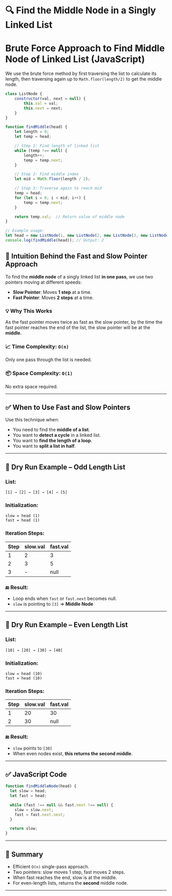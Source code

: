 # 🔍 Find the Middle Node in a Singly Linked List
# Brute Force Approach to Find Middle Node of Linked List (JavaScript)

We use the brute force method by first traversing the list to calculate its length, 
then traversing again up to `Math.floor(length/2)` to get the middle node.

```javascript
class ListNode {
    constructor(val, next = null) {
        this.val = val;
        this.next = next;
    }
}

function findMiddle(head) {
    let length = 0;
    let temp = head;

    // Step 1: Find length of linked list
    while (temp !== null) {
        length++;
        temp = temp.next;
    }

    // Step 2: Find middle index
    let mid = Math.floor(length / 2);

    // Step 3: Traverse again to reach mid
    temp = head;
    for (let i = 0; i < mid; i++) {
        temp = temp.next;
    }

    return temp.val;  // Return value of middle node
}

// Example usage:
let head = new ListNode(1, new ListNode(2, new ListNode(3, new ListNode(4))));
console.log(findMiddle(head)); // Output: 2
```

## 🧠 Intuition Behind the Fast and Slow Pointer Approach

To find the **middle node** of a singly linked list **in one pass**, we use two pointers moving at different speeds:

- **Slow Pointer**: Moves **1 step** at a time.
- **Fast Pointer**: Moves **2 steps** at a time.

### 💡 Why This Works
As the fast pointer moves twice as fast as the slow pointer, by the time the fast pointer reaches the end of the list, the slow pointer will be at the **middle**.

### 📈 Time Complexity: `O(n)`  
Only one pass through the list is needed.

### 📦 Space Complexity: `O(1)`  
No extra space required.

---

## ✅ When to Use Fast and Slow Pointers
Use this technique when:
- You need to find the **middle of a list**.
- You want to **detect a cycle** in a linked list.
- You want to **find the length of a loop**.
- You want to **split a list in half**.

---

## 🧪 Dry Run Example – Odd Length List

### List:
```
[1] → [2] → [3] → [4] → [5]
```

### Initialization:
```
slow = head (1)
fast = head (1)
```

### Iteration Steps:

| Step | slow.val | fast.val |
|------|----------|----------|
| 1    |    2     |    3     |
| 2    |    3     |    5     |
| 3    |    -     |   null   |

### 🔚 Result:
- Loop ends when `fast` or `fast.next` becomes null.
- `slow` is pointing to `[3]` ⇒ **Middle Node**

---

## 🧪 Dry Run Example – Even Length List

### List:
```
[10] → [20] → [30] → [40]
```

### Initialization:
```
slow = head (10)
fast = head (10)
```

### Iteration Steps:

| Step | slow.val | fast.val |
|------|----------|----------|
| 1    |   20     |   30     |
| 2    |   30     |   null   |

### 🔚 Result:
- `slow` points to `[30]`
- When even nodes exist, **this returns the second middle**.

---

## ✅ JavaScript Code

```js
function findMiddleNode(head) {
  let slow = head;
  let fast = head;

  while (fast !== null && fast.next !== null) {
    slow = slow.next;
    fast = fast.next.next;
  }

  return slow;
}
```

---

## 📌 Summary

- Efficient `O(n)` single-pass approach.
- Two pointers: slow moves 1 step, fast moves 2 steps.
- When fast reaches the end, slow is at the middle.
- For even-length lists, returns the **second** middle node.

---
